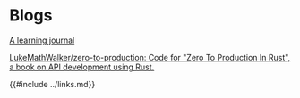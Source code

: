 # Blogs

[A learning journal]( https://www.lpalmieri.com/ )

[LukeMathWalker/zero-to-production: Code for \"Zero To Production In Rust\", a book on API development using Rust.]( https://github.com/LukeMathWalker/zero-to-production )

{{#include ../links.md}}
